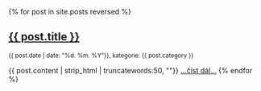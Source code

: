 
{% for post in site.posts reversed %}
  <h2><a href="{{ post.url }}">{{ post.title }}</a></h2>
  <p><small>{{ post.date | date: "%d. %m. %Y"}}, kategorie: {{ post.category }}</small></p>
  {{ post.content | strip_html | truncatewords:50, ""}} <a href="{{ post.url }}">...číst dál...</a>
{% endfor %}
